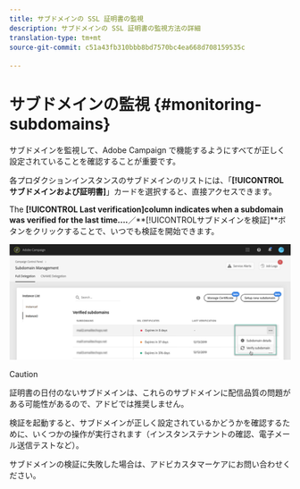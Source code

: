 ```yaml
---
title: サブドメインの SSL 証明書の監視
description: サブドメインの SSL 証明書の監視方法の詳細
translation-type: tm+mt
source-git-commit: c51a43fb310bbb8bd7570bc4ea668d708159535c

---
```



# サブドメインの監視 {#monitoring-subdomains}

サブドメインを監視して、Adobe Campaign で機能するようにすべてが正しく設定されていることを確認することが重要です。

各プロダクションインスタンスのサブドメインのリストには、「**[!UICONTROL サブドメインおよび証明書]**」カードを選択すると、直接アクセスできます。

The **[!UICONTROL Last verification]**column indicates when a subdomain was verified for the last time.**...**／**[!UICONTROL &#x200B;サブドメインを検証]**ボタンをクリックすることで、いつでも検証を開始できます。

![](assets/subdomain_verification.png)

>[!CAUTION]
>
>証明書の日付のないサブドメインは、これらのサブドメインに配信品質の問題がある可能性があるので、アドビでは推奨しません。

検証を起動すると、サブドメインが正しく設定されているかどうかを確認するために、いくつかの操作が実行されます（インスタンステナントの確認、電子メール送信テストなど）。

サブドメインの検証に失敗した場合は、アドビカスタマーケアにお問い合わせください。
